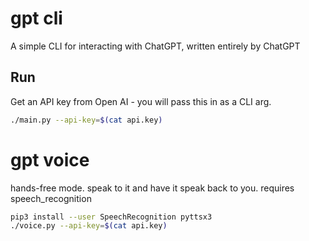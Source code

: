 gpt cli
=======

A simple CLI for interacting with ChatGPT, written entirely by ChatGPT

Run
---

Get an API key from Open AI - you will pass this in as a CLI arg.

```sh
./main.py --api-key=$(cat api.key)
```

gpt voice
=========

hands-free mode. speak to it and have it speak back to you. requires speech_recognition

```sh
pip3 install --user SpeechRecognition pyttsx3
./voice.py --api-key=$(cat api.key)
```
